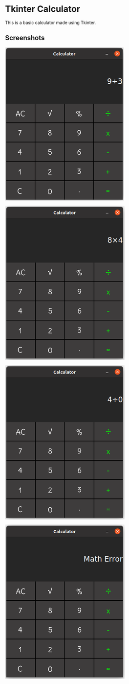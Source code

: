 
# Tkinter Calculator

This is a basic calculator made using Tkinter.

## Screenshots

![](Calculator%20screenshots/1-calculator.png)

![](Calculator%20screenshots/2-calculator.png)

![](Calculator%20screenshots/3-calculator.png)

![](Calculator%20screenshots/4-calculator.png)
